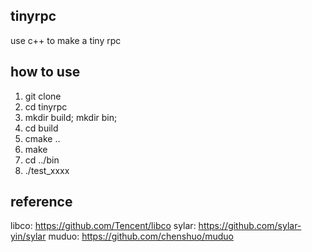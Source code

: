 ## tinyrpc
use c++ to make a tiny rpc

## how to use

1. git clone
2. cd tinyrpc
3. mkdir build; mkdir bin;
4. cd build
5. cmake ..
6. make
7. cd ../bin
8. ./test_xxxx


## reference
libco: https://github.com/Tencent/libco
sylar: https://github.com/sylar-yin/sylar
muduo: https://github.com/chenshuo/muduo

